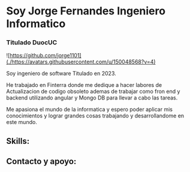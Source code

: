 #  Soy Jorge Fernandes Ingeniero Informatico 
### Titulado DuocUC

![https://github.com/jorge1101](./https://avatars.githubusercontent.com/u/150048568?v=4)

Soy ingeniero de software Titulado en 2023.

He trabajado en Finterra donde me dedique a hacer labores de Actualizacion de codigo obsoleto ademas de trabajar como fron end y backend utilizando angular y Mongo DB para llevar a cabo las tareas.

Me apasiona el mundo de la informatica y espero poder aplicar mis conocimientos y lograr grandes cosas trabajando y desarrollandome en este mundo.

## Skills:


## Contacto y apoyo:

